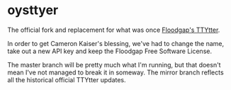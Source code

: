 # oysttyer

The official fork and replacement for what was once [Floodgap's TTYtter](http://www.floodgap.com/software/ttytter/).

In order to get Cameron Kaiser's blessing, we've had to change the name, take out a new API key and keep the Floodgap Free Software License.

The master branch will be pretty much what I'm running, but that doesn't mean I've not managed to break it in someway. The mirror branch reflects all the historical official TTYtter updates.
